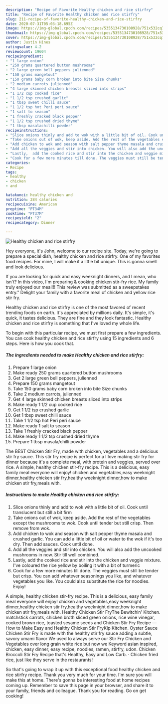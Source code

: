 ```yaml
---
description: "Recipe of Favorite Healthy chicken and rice stirfry"
title: "Recipe of Favorite Healthy chicken and rice stirfry"
slug: 211-recipe-of-favorite-healthy-chicken-and-rice-stirfry
date: 2020-07-31T05:03:18.695Z
image: https://img-global.cpcdn.com/recipes/5355134730108928/751x532cq70/healthy-chicken-and-rice-stirfry-recipe-main-photo.jpg
thumbnail: https://img-global.cpcdn.com/recipes/5355134730108928/751x532cq70/healthy-chicken-and-rice-stirfry-recipe-main-photo.jpg
cover: https://img-global.cpcdn.com/recipes/5355134730108928/751x532cq70/healthy-chicken-and-rice-stirfry-recipe-main-photo.jpg
author: Justin Hines
ratingvalue: 4.2
reviewcount: 19604
recipeingredient:
- "1 large onion"
- "250 grams quartered button mushrooms"
- "2 large green bell peppers julienned"
- "150 grams mangetout"
- "150 grams baby corn broken into bite Size chunks"
- "2 medium carrots julienned"
- "4 large skinned chicken breasts sliced into strips"
- "1 1/2 cup cooked rice"
- "1 1/2 tsp crushed garlic"
- "1 tbsp sweet chilli sauce"
- "1 1/2 tsp hot Peri peri sauce"
- "1 salt to season"
- "1 freshly cracked black pepper"
- "1 1/2 tsp crushed dried thyme"
- "1 tbsp masalachilli powder"
recipeinstructions:
- "Slice onions thinly and add to wok with a little bit of oil. Cook until translucent but still a bit firm"
- "Take onions out of wok, keep aside. Add the rest of the vegetables except the mushrooms to wok. Cook until tender but still crisp. Then remove from wok."
- "Add chicken to wok and season with salt pepper thyme masala and crushed garlic. You can add a little bit of oil or water to the wok if it&#39;s too dry. Then add sauces. Cook until done."
- "Add all the veggies and stir into chicken. You will also add the uncooked mushrooms in now. Stir till well combined."
- "Lastly,  add the cooked rice and stir into the chicken and veggie mixture.  I&#39;ve coloured the rice yellow by boiling it with a bit of turmeric"
- "Cook for a few more minutes till done. The veggies must still be tender but crisp. You can add whatever seasonings you like,  and whatever vegetables you like. You could also substitute the rice for noodles. Enjoy!"
categories:
- Recipe
tags:
- healthy
- chicken
- and

katakunci: healthy chicken and 
nutrition: 284 calories
recipecuisine: American
preptime: "PT34M"
cooktime: "PT37M"
recipeyield: "2"
recipecategory: Dinner

---
```



![Healthy chicken and rice stirfry](https://img-global.cpcdn.com/recipes/5355134730108928/751x532cq70/healthy-chicken-and-rice-stirfry-recipe-main-photo.jpg)

Hey everyone, it's John, welcome to our recipe site. Today, we're going to prepare a special dish, healthy chicken and rice stirfry. One of my favorites food recipes. For mine, I will make it a little bit unique. This is gonna smell and look delicious.

If you are looking for quick and easy weeknight dinners, and I mean, who isn&#39;t? In this video, I&#39;m preparing &amp; cooking chicken stir-fry rice. My family truly enjoyed our meal!!! This review was submitted as a sweepstakes entry.&#34; Delight your family with a favorite meal of chicken and yellow rice stir fry.

Healthy chicken and rice stirfry is one of the most favored of recent trending foods on earth. It's appreciated by millions daily. It's simple, it's quick, it tastes delicious. They are fine and they look fantastic. Healthy chicken and rice stirfry is something that I've loved my whole life.


To begin with this particular recipe, we must first prepare a few ingredients. You can cook healthy chicken and rice stirfry using 15 ingredients and 6 steps. Here is how you cook that.

<!--inarticleads1-->

##### The ingredients needed to make Healthy chicken and rice stirfry:

1. Prepare 1 large onion
1. Make ready 250 grams quartered button mushrooms
1. Get 2 large green bell peppers, julienned
1. Prepare 150 grams mangetout
1. Take 150 grams baby corn broken into bite Size chunks
1. Take 2 medium carrots, julienned
1. Get 4 large skinned chicken breasts sliced into strips
1. Make ready 1 1/2 cup cooked rice
1. Get 1 1/2 tsp crushed garlic
1. Get 1 tbsp sweet chilli sauce
1. Take 1 1/2 tsp hot Peri peri sauce
1. Make ready 1 salt to season
1. Take 1 freshly cracked black pepper
1. Make ready 1 1/2 tsp crushed dried thyme
1. Prepare 1 tbsp masala/chilli powder


The BEST Chicken Stir Fry, made with chicken, vegetables and a delicious stir fry sauce. This stir fry recipe is perfect for a I love making stir fry for dinner because it&#39;s a complete meal, with protein and veggies, served over rice. A simple, healthy chicken stir-fry recipe. This is a delicious, easy family meal everyone will enjoy! chicken and vegetables,easy weeknight dinner,healthy chicken stir fry,healthy weeknight dinner,how to make chicken stir fry,meals with. 

<!--inarticleads2-->

##### Instructions to make Healthy chicken and rice stirfry:

1. Slice onions thinly and add to wok with a little bit of oil. Cook until translucent but still a bit firm
1. Take onions out of wok, keep aside. Add the rest of the vegetables except the mushrooms to wok. Cook until tender but still crisp. Then remove from wok.
1. Add chicken to wok and season with salt pepper thyme masala and crushed garlic. You can add a little bit of oil or water to the wok if it&#39;s too dry. Then add sauces. Cook until done.
1. Add all the veggies and stir into chicken. You will also add the uncooked mushrooms in now. Stir till well combined.
1. Lastly,  add the cooked rice and stir into the chicken and veggie mixture.  I&#39;ve coloured the rice yellow by boiling it with a bit of turmeric
1. Cook for a few more minutes till done. The veggies must still be tender but crisp. You can add whatever seasonings you like,  and whatever vegetables you like. You could also substitute the rice for noodles. Enjoy!


A simple, healthy chicken stir-fry recipe. This is a delicious, easy family meal everyone will enjoy! chicken and vegetables,easy weeknight dinner,healthy chicken stir fry,healthy weeknight dinner,how to make chicken stir fry,meals with. Healthy Chicken Stir FryThe Bewitchin&#39; Kitchen. matchstick carrots, chicken broth sliced green onions, rice wine vinegar, cooked brown rice, toasted sesame seeds and Chicken Stir Fry Recipe — How to Make Easy and Healthy Chicken Stir FryKip Kitchen. Oyster Sauce Chicken Stir Fry is made with the healthy stir fry sauce adding a subtle, savory umami flavor We used to always serve our Stir Fry Chicken and Vegetables over long grain white rice but now we Keyword asian inspired, chicken, easy dinner, easy recipe, noodles, ramen, stirfry, udon. Chicken Broccoli Stir Fry Recipe that&#39;s Healthy, Easy and Low Carb. · Chicken fried rice, just like they serve in the restaurants! 

So that's going to wrap it up with this exceptional food healthy chicken and rice stirfry recipe. Thank you very much for your time. I'm sure you will make this at home. There's gonna be interesting food at home recipes coming up. Remember to save this page in your browser, and share it to your family, friends and colleague. Thank you for reading. Go on get cooking!
